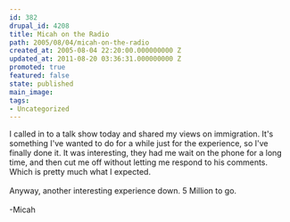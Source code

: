 ```yaml
---
id: 382
drupal_id: 4208
title: Micah on the Radio
path: 2005/08/04/micah-on-the-radio
created_at: 2005-08-04 22:20:00.000000000 Z
updated_at: 2011-08-20 03:36:31.000000000 Z
promoted: true
featured: false
state: published
main_image: 
tags:
- Uncategorized
---
```

I called in to a talk show today and shared my views on immigration. It's something I've wanted to do for a while just for the experience, so I've finally done it. It was interesting, they had me wait on the phone for a long time, and then cut me off without letting me respond to his comments. Which is pretty much what I expected.<br /><br />Anyway, another interesting experience down. 5 Million to go.<br /><br />-Micah
